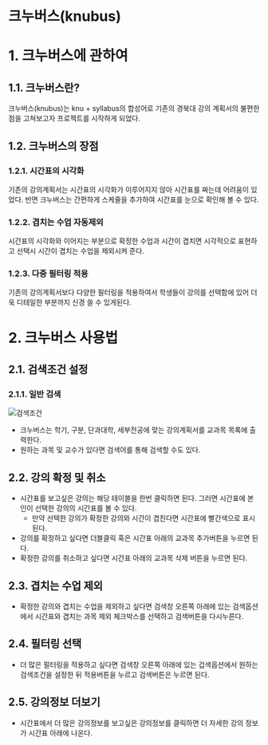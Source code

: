 # 크누버스(knubus)
# 1. 크누버스에 관하여
## 1.1. 크누버스란?
크누버스(knubus)는 knu + syllabus의 합성어로 기존의 경북대 강의 계획서의 불편한 점을 고쳐보고자 프로젝트를 시작하게 되었다.

## 1.2. 크누버스의 장점
### 1.2.1. 시간표의 시각화
기존의 강의계획서는 시간표의 시각화가 이루어지지 않아 시간표를 짜는데 어려움이 있었다. 반면 크누버스는 간편하게 스케줄을 추가하여
시간표를 눈으로 확인해 볼 수 있다.
### 1.2.2. 겹치는 수업 자동제외
시간표의 시각화와 이어지는 부분으로 확정한 수업과 시간이 겹치면 시각적으로 표현하고 선택시 시간이 겹치는 수업을 제외시켜 준다.
### 1.2.3. 다중 필터링 적용
기존의 강의계획서보다 다양한 필터링을 적용하여서 학생들이 강의를 선택함에 있어 더욱 디테일한 부분까지 신경 쓸 수 있게된다.

# 2. 크누버스 사용법
## 2.1. 검색조건 설정
### 2.1.1. 일반 검색
![검색조건](https://user-images.githubusercontent.com/101383098/172840530-90b5386e-bded-4863-bc67-3d203babc742.png)
- 크누버스는 학기, 구분, 단과대학, 세부전공에 맞는 강의계획서를 교과목 목록에 출력한다.
- 원하는 과목 및 교수가 있다면 검색어를 통해 검색할 수도 있다.
## 2.2. 강의 확정 및 취소
- 시간표를 보고싶은 강의는 해당 테이블을 한번 클릭하면 된다. 그러면 시간표에 본인이 선택한 강의의 시간표를 볼 수 있다.
  - 만약 선택한 강의가 확정한 강의와 시간이 겹친다면 시간표에 빨간색으로 표시된다. 
- 강의를 확정하고 싶다면 더블클릭 혹은 시간표 아래의 교과목 추가버튼을 누르면 된다.
- 확정한 강의를 취소하고 싶다면 시간표 아래의 교과목 삭제 버튼을 누르면 된다.
## 2.3. 겹치는 수업 제외
- 확정한 강의와 겹치는 수업을 제외하고 싶다면 검색창 오른쪽 아래에 있는 검색옵션에서 시간표와 겹치는 과목 제외 체크박스를 선택하고 검색버튼을 다시누른다.
## 2.4. 필터링 선택
- 더 많은 필터링을 적용하고 싶다면 검색창 오른쪽 아래에 있는 겁색옵션에서 원하는 검색조건을 설정한 뒤 적용버튼을 누르고 검색버튼은 누르면 된다.
## 2.5. 강의정보 더보기
- 시간표에서 더 많은 강의정보를 보고싶은 강의정보를 클릭하면 더 자세한 강의 정보가 시간표 아래에 나온다.
